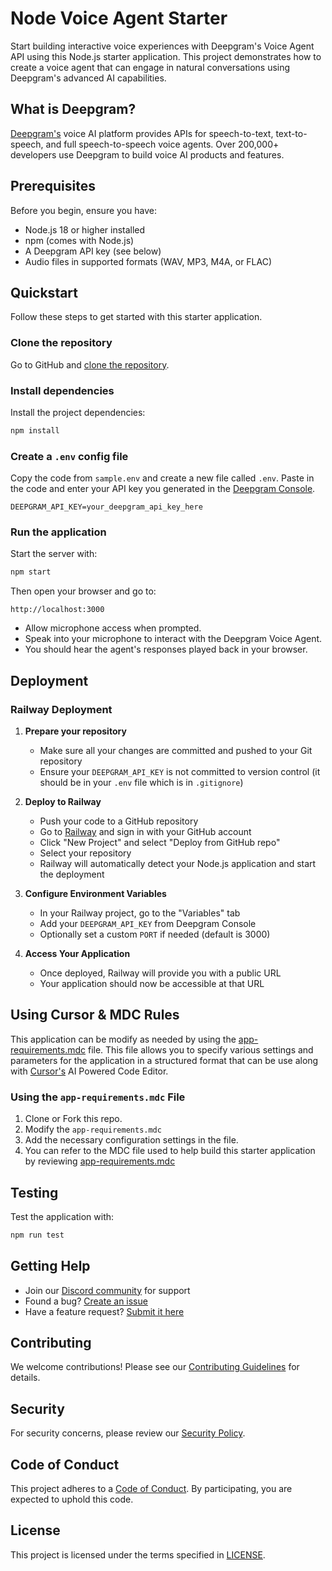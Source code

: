 # Node Voice Agent Starter

Start building interactive voice experiences with Deepgram's Voice Agent API using this Node.js starter application. This project demonstrates how to create a voice agent that can engage in natural conversations using Deepgram's advanced AI capabilities.

## What is Deepgram?

[Deepgram's](https://deepgram.com/) voice AI platform provides APIs for speech-to-text, text-to-speech, and full speech-to-speech voice agents. Over 200,000+ developers use Deepgram to build voice AI products and features.

## Prerequisites

Before you begin, ensure you have:
- Node.js 18 or higher installed
- npm (comes with Node.js)
- A Deepgram API key (see below)
- Audio files in supported formats (WAV, MP3, M4A, or FLAC)

## Quickstart

Follow these steps to get started with this starter application.

### Clone the repository

Go to GitHub and [clone the repository](https://github.com/deepgram-starters/node-voice-agent).

### Install dependencies

Install the project dependencies:

```bash
npm install
```

### Create a `.env` config file

Copy the code from `sample.env` and create a new file called `.env`. Paste in the code and enter your API key you generated in the [Deepgram Console](https://console.deepgram.com/).

```
DEEPGRAM_API_KEY=your_deepgram_api_key_here
```

### Run the application

Start the server with:

```bash
npm start
```

Then open your browser and go to:

```
http://localhost:3000
```

- Allow microphone access when prompted.
- Speak into your microphone to interact with the Deepgram Voice Agent.
- You should hear the agent's responses played back in your browser.

## Deployment

### Railway Deployment

1. **Prepare your repository**
   - Make sure all your changes are committed and pushed to your Git repository
   - Ensure your `DEEPGRAM_API_KEY` is not committed to version control (it should be in your `.env` file which is in `.gitignore`)

2. **Deploy to Railway**
   - Push your code to a GitHub repository
   - Go to [Railway](https://railway.app/) and sign in with your GitHub account
   - Click "New Project" and select "Deploy from GitHub repo"
   - Select your repository
   - Railway will automatically detect your Node.js application and start the deployment

3. **Configure Environment Variables**
   - In your Railway project, go to the "Variables" tab
   - Add your `DEEPGRAM_API_KEY` from Deepgram Console
   - Optionally set a custom `PORT` if needed (default is 3000)

4. **Access Your Application**
   - Once deployed, Railway will provide you with a public URL
   - Your application should now be accessible at that URL

## Using Cursor & MDC Rules

This application can be modify as needed by using the [app-requirements.mdc](.cursor/rules/app-requirements.mdc) file. This file allows you to specify various settings and parameters for the application in a structured format that can be use along with [Cursor's](https://www.cursor.com/) AI Powered Code Editor.

### Using the `app-requirements.mdc` File

1. Clone or Fork this repo.
2. Modify the `app-requirements.mdc`
3. Add the necessary configuration settings in the file.
4. You can refer to the MDC file used to help build this starter application by reviewing  [app-requirements.mdc](.cursor/rules/app-requirements.mdc)

## Testing

Test the application with:

```bash
npm run test
```

## Getting Help

- Join our [Discord community](https://discord.gg/deepgram) for support
- Found a bug? [Create an issue](https://github.com/deepgram-starters/node-voice-agent/issues)
- Have a feature request? [Submit it here](https://github.com/deepgram-starters/node-voice-agent/issues)

## Contributing

We welcome contributions! Please see our [Contributing Guidelines](CONTRIBUTING.md) for details.

## Security

For security concerns, please review our [Security Policy](SECURITY.md).

## Code of Conduct

This project adheres to a [Code of Conduct](CODE_OF_CONDUCT.md). By participating, you are expected to uphold this code.

## License

This project is licensed under the terms specified in [LICENSE](LICENSE).